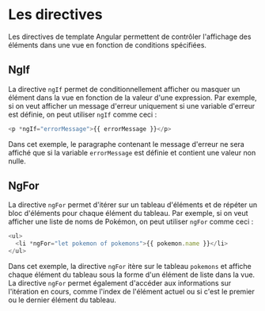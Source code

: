 # Les directives

Les directives de template Angular permettent de contrôler l'affichage des éléments dans une vue en fonction de conditions spécifiées.

## NgIf

La directive `ngIf` permet de conditionnellement afficher ou masquer un élément dans la vue en fonction de la valeur d'une expression. Par exemple, si on veut afficher un message d'erreur uniquement si une variable d'erreur est définie, on peut utiliser `ngIf` comme ceci :

```ts
<p *ngIf="errorMessage">{{ errorMessage }}</p>
```

Dans cet exemple, le paragraphe contenant le message d'erreur ne sera affiché que si la variable `errorMessage` est définie et contient une valeur non nulle.

## NgFor

La directive `ngFor` permet d'itérer sur un tableau d'éléments et de répéter un bloc d'éléments pour chaque élément du tableau. Par exemple, si on veut afficher une liste de noms de Pokémon, on peut utiliser `ngFor` comme ceci :

```ts
<ul>
  <li *ngFor="let pokemon of pokemons">{{ pokemon.name }}</li>
</ul>
```

Dans cet exemple, la directive `ngFor` itère sur le tableau `pokemons` et affiche chaque élément du tableau sous la forme d'un élément de liste dans la vue. La directive `ngFor` permet également d'accéder aux informations sur l'itération en cours, comme l'index de l'élément actuel ou si c'est le premier ou le dernier élément du tableau.